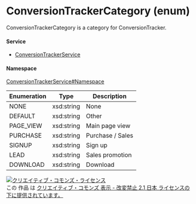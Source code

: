 

# ConversionTrackerCategory (enum)

ConversionTrackerCategory is a category for ConversionTracker.

#### Service

+ [ConversionTrackerService](../../services/ConversionTrackerService.md)

#### Namespace

[ConversionTrackerService#Namespace](../../services/ConversionTrackerService.md#namespace)

| Enumeration  |       Type       |          Description          |
| ------------ | ---------------- | ----------------------------- |
| NONE | xsd:string | None |
| DEFAULT | xsd:string | Other |
| PAGE_VIEW | xsd:string | Main page view |
| PURCHASE | xsd:string | Purchase / Sales |
| SIGNUP | xsd:string | Sign up |
| LEAD | xsd:string | Sales promotion |
| DOWNLOAD | xsd:string | Download |

<a rel="license" href="http://creativecommons.org/licenses/by-nd/2.1/jp/"><img alt="クリエイティブ・コモンズ・ライセンス" style="border-width:0" src="https://i.creativecommons.org/l/by-nd/2.1/jp/88x31.png" /></a><br />この 作品 は <a rel="license" href="http://creativecommons.org/licenses/by-nd/2.1/jp/">クリエイティブ・コモンズ 表示 - 改変禁止 2.1 日本 ライセンスの下に提供されています。</a>
